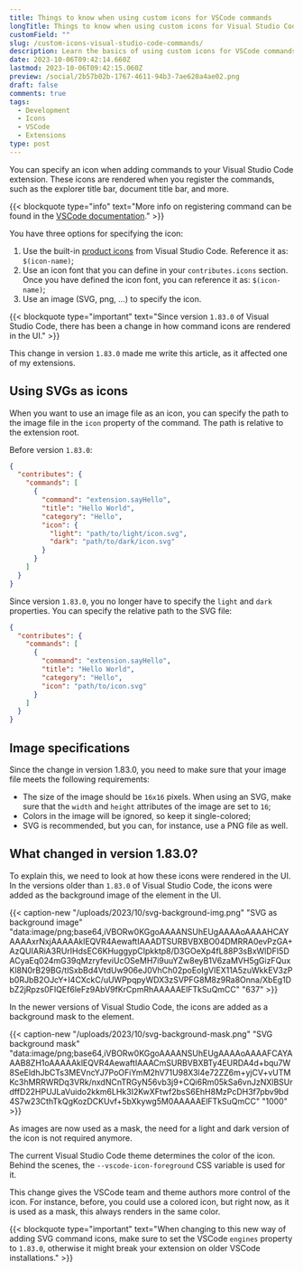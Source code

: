 ```yaml
---
title: Things to know when using custom icons for VSCode commands
longTitle: Things to know when using custom icons for Visual Studio Code commands
customField: ""
slug: /custom-icons-visual-studio-code-commands/
description: Learn the basics of using custom icons for VSCode commands and an important change in VSCode since version 1.83.0 how they are rendered.
date: 2023-10-06T09:42:14.660Z
lastmod: 2023-10-06T09:42:15.060Z
preview: /social/2b57b02b-1767-4611-94b3-7ae620a4ae02.png
draft: false
comments: true
tags:
  - Development
  - Icons
  - VSCode
  - Extensions
type: post
---
```


You can specify an icon when adding commands to your Visual Studio Code extension. These icons are rendered when you register the commands, such as the explorer title bar, document title bar, and more.

{{< blockquote type="info" text="More info on registering command can be found in the [VSCode documentation](https://code.visualstudio.com/api/references/contribution-points#contributes.commands)." >}}

You have three options for specifying the icon:

1. Use the built-in [product icons](https://code.visualstudio.com/api/references/icons-in-labels#icon-listing) from Visual Studio Code. Reference it as: `$(icon-name)`;
2. Use an icon font that you can define in your `contributes.icons` section. Once you have defined the icon font, you can reference it as: `$(icon-name)`;
3. Use an image (SVG, png, ...) to specify the icon.

{{< blockquote type="important" text="Since version `1.83.0` of Visual Studio Code, there has been a change in how command icons are rendered in the UI." >}}

This change in version `1.83.0` made me write this article, as it affected one of my extensions.

## Using SVGs as icons

When you want to use an image file as an icon, you can specify the path to the image file in the `icon` property of the command. The path is relative to the extension root.

Before version `1.83.0`:

```json {linenos=table,noclasses=false}
{
  "contributes": {
    "commands": [
      {
        "command": "extension.sayHello",
        "title": "Hello World",
        "category": "Hello",
        "icon": {
          "light": "path/to/light/icon.svg",
          "dark": "path/to/dark/icon.svg"
        }
      }
    ]
  }
}
```

Since version `1.83.0`, you no longer have to specify the `light` and `dark` properties. You can specify the relative path to the SVG file:

```json {linenos=table,noclasses=false}
{
  "contributes": {
    "commands": [
      {
        "command": "extension.sayHello",
        "title": "Hello World",
        "category": "Hello",
        "icon": "path/to/icon.svg"
      }
    ]
  }
}
```

## Image specifications

Since the change in version 1.83.0, you need to make sure that your image file meets the following requirements:

- The size of the image should be `16x16` pixels. When using an SVG, make sure that the `width` and `height` attributes of the image are set to `16`;
- Colors in the image will be ignored, so keep it single-colored;
- SVG is recommended, but you can, for instance, use a PNG file as well.

## What changed in version 1.83.0?

To explain this, we need to look at how these icons were rendered in the UI. In the versions older than `1.83.0` of Visual Studio Code, the icons were added as the background image of the element in the UI.

{{< caption-new "/uploads/2023/10/svg-background-img.png" "SVG as background image"  "data:image/png;base64,iVBORw0KGgoAAAANSUhEUgAAAAoAAAAHCAYAAAAxrNxjAAAAAklEQVR4AewaftIAAADTSURBVBXBO04DMRRA0evPzGA+AzQUIARiA3RUrIHdsEC6KHuggypCIpkktp8/D3GOeXp4fL88P3sBxWlDFI5DACyaEq024mG39qMzryfeviUcOSeMH7i9uuYZw8eyB1V6zaMVH5gGizFQuxKl8N0rB29BG/tlSxbBd4VtdUw906eJ0VhCh02poEoIgVIEX11A5zuWkkEV3zPb0RJbB2OJcY+I4CXckC/uUWPpqpyWDX3zSVPFG8M8z9Ra8Onna/XbEg1DbZ2jRpzs0FIQEf6leFz9AbV9fKrCpmRhAAAAAElFTkSuQmCC" "637" >}}

In the newer versions of Visual Studio Code, the icons are added as a background mask to the element.

{{< caption-new "/uploads/2023/10/svg-background-mask.png" "SVG background mask"  "data:image/png;base64,iVBORw0KGgoAAAANSUhEUgAAAAoAAAAFCAYAAAB8ZH1oAAAAAklEQVR4AewaftIAAACmSURBVBXBTy4EURDA4d+bqu7W8SeEldhJbCTs3MEVncYJ7PoOFiYmM2hV71U98X3l4e72ZZ6m+yjCV+vUTMKc3hMRRWRDq3VRk/nxdNCnTRGyN56vb3j9+CQi6Rm05kSa6vnJzNXlBSUrdffD22HPUJLaVuido2kkm6LHk3I2KwXFtwf2bsS6EhH8MzPcDH3f7pbv9bd4S7w23CthTkQgKozDCKUvf+5bXkywg5M0AAAAAElFTkSuQmCC" "1000" >}}

As images are now used as a mask, the need for a light and dark version of the icon is not required anymore.

The current Visual Studio Code theme determines the color of the icon. Behind the scenes, the `--vscode-icon-foreground` CSS variable is used for it.

This change gives the VSCode team and theme authors more control of the icon. For instance, before, you could use a colored icon, but right now, as it is used as a mask, this always renders in the same color.

{{< blockquote type="important" text="When changing to this new way of adding SVG command icons, make sure to set the VSCode `engines` property to `1.83.0`, otherwise it might break your extension on older VSCode installations." >}}
